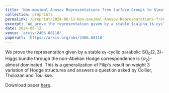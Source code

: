```yaml
---
title: 'Non-maximal Anosov Representations from Surface Groups to $\mathrm{SO}_0(2,3)$'
collection: preprints
permalink: /preprint/2024-06-12-Non-maximal-Anosov-Representations-from-Surface-Groups-to-SO-0-2-3
excerpt: 'We prove the representation given by a stable $\alpha_1$-cyclic parabolic $\mathrm{SO}_0(2,3)$-Higgs bundle through the non-Abelian Hodge correspondence is $\{\alpha_2\}$-almost dominated. This is a generalization of Filip result on weight $3$ variation of Hodge structures and answers a question asked by Collier, Tholozan and Toulisse.'
date: 2024-06-12
venue: 'arxiv:2406.08118'
paperurl: 'https://arxiv.org/abs/2406.08118'
---
```


We prove the representation given by a stable $\alpha_1$-cyclic parabolic $\mathrm{SO}_0(2,3)$-Higgs bundle through the non-Abelian Hodge correspondence is $\{\alpha_2\}$-almost dominated. This is a generalization of Filip's result on weight $3$ variation of Hodge structures and answers a question asked by Collier, Tholozan and Toulisse.

Download paper [here](https://arxiv.org/abs/2406.08118).